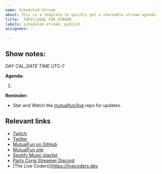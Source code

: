```yaml
---
name: Scheduled Stream
about: This is a template to quickly get a shareable stream agenda.
title: _TOPIC/GOAL_FOR_STREAM_
labels: scheduled-stream, publish
assignees: ''

---
```


## Show notes:

_DAY_ _CAL_DATE_ _TIME_ UTC-7

**Agenda:**

1. 

**Reminder:** 

- Star and Watch the [mutualfun/live](https://github.com/MutualFun/live/) repo for updates.

## Relevant links

- [Twitch](https://www.twitch.tv/popout/bdougieYO/chat)
- [Twitter](https://twitter.com/bdougieyo)
- [MutualFun on GitHub](https://github.com/mutualfun/live)
- [MutualFun site](https://mutualfun.io)
- [Spotify Music playlist](https://open.spotify.com/playlist/7zrrIjhj4DuiVC9D6MRVMZ?si=S0QGUYxZTmC278Qw_jMwZg)
- [Party Corgi Streamer Discord](https://discordapp.com/invite/S9Gdagv)
- [The Live Coders](https://livecoders.dev
